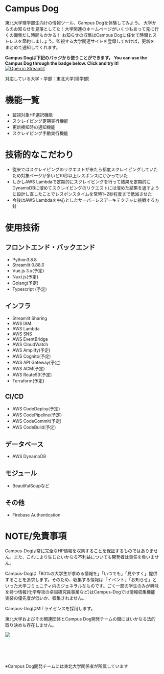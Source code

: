 # Campus Dog
東北大学理学部生向けの情報ツール、Campus Dogを体験してみよう。
大学からのお知らせを見落としてた！大学関連のホームページがいくつもあって見に行くの面倒だし時間もかかる！
お知らせの収集はCampus Dogに任せて時間とストレスを節約しましょう。監視する大学関連サイトを登録しておけば，更新を
まとめて通知してくれます。

**Campus Dogは下記のバッジから使うことができます。 You can use the Campus Dog through the badge below. Click and try it!**
[![Open in Streamlit](https://static.streamlit.io/badges/streamlit_badge_black_white.svg)](https://share.streamlit.io/ebi-web/dog-for-campus/main/main.py)

対応している大学・学部：東北大学(理学部)

# 機能一覧

- 監視対象HP選択機能
- スクレイピング定期実行機能
- 更新検知時の通知機能
- スクレイピング手動実行機能

# 技術的なこだわり

- 従来ではスクレイピングのリクエストが来たら都度スクレイピングしていたため対象ページが多いと10秒以上レスポンスにかかっていた
- しかしAWS Lambdaで定期的にスクレイピングを行って結果を定期的にDynamoDBに溜めてスクレイピングのリクエストには溜めた結果を返すように設計し直したことでレスポンスタイムを常時1~2秒程度まで低減させた
- 今後はAWS Lambdaを中心としたサーバーレスアーキテクチャに挑戦する方針

# 使用技術

## フロントエンド・バックエンド
- Python3.8.8
- Streamlit 0.88.0
- Vue.js 3.x(予定)
- Nuxt.js(予定)
- Golang(予定)
- Typescript (予定)

## インフラ
- Streamlit Sharing
- AWS IAM
- AWS Lambda
- AWS SNS
- AWS EventBridge
- AWS CloudWatch
- AWS Amplify(予定)
- AWS Cognito(予定)
- AWS API Gateway(予定)
- AWS ACM(予定)
- AWS Route53(予定)
- Terraform(予定)

## CI/CD
- AWS CodeDeploy(予定)
- AWS CodePipeline(予定)
- AWS CodeCommit(予定)
- AWS CodeBuild(予定)

## データベース
- AWS DynamoDB

## モジュール
- BeautifulSoupなど

## その他
- Firebase Authentication

# NOTE/免責事項

<p>Campus-Dogは常に完全なHP情報を収集することを保証するものではありません。また、これにより生じたいかなる不利益についても開発者は責任を負いません。</p>
<p>Campus-Dogは「80%の大学生が求める情報を」「いつでも」「見やすく」提供することを追求します。そのため、収集する情報は「イベント」「お知らせ」といった大学コミュニティ内のジェネラルなものです。ごく一部の学生のみが興味を持つ情報(化学専攻の卓越研究員事業など)はCampus-Dogでは情報収集機能実装の優先度が低いか、収集されません。</p>
<p>Campus-DogはMITライセンスを採用します。</p>
<p>東北大学およびその関連団体とCampus Dog開発チームの間にはいかなる法的取り決めも存在しません。</p>

<div style="height:100px;width=100px">
<img src='https://dl.easyuploader.cloud/20210923154209_6d70706b.png'>
</div>
※Campus Dog開発チームには東北大学関係者が所属しています
